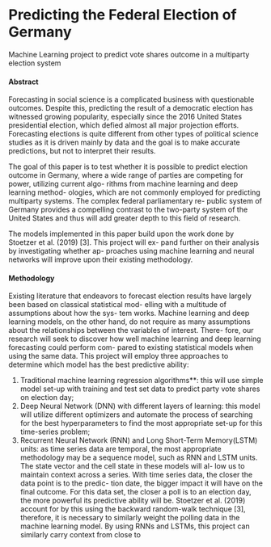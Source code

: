 # Predicting the Federal Election of Germany
Machine Learning project to predict vote shares outcome in a multiparty election system

#### Abstract

Forecasting in social science is a complicated business with questionable outcomes. Despite this, predicting the result of a democratic election has witnessed growing popularity, especially since the 2016 United States presidential election, which defied almost all major projection efforts. Forecasting elections is quite different from other types of political science studies as it is driven mainly by data and the goal is to make accurate predictions, but not to interpret their results.

The goal of this paper is to test whether it is possible to predict election outcome in Germany, where a wide range of parties are competing for power, utilizing current algo- rithms from machine learning and deep learning method- ologies, which are not commonly employed for predicting multiparty systems. The complex federal parliamentary re- public system of Germany provides a compelling contrast to the two-party system of the United States and thus will add greater depth to this field of research.

The models implemented in this paper build upon the work done by Stoetzer et al. (2019) [3]. This project will ex- pand further on their analysis by investigating whether ap- proaches using machine learning and neural networks will improve upon their existing methodology.

#### Methodology

Existing literature that endeavors to forecast election results have largely been based on classical statistical mod- elling with a multitude of assumptions about how the sys- tem works. Machine learning and deep learning models, on the other hand, do not require as many assumptions about the relationships between the variables of interest. There- fore, our research will seek to discover how well machine learning and deep learning forecasting could perform com- pared to existing statistical models when using the same data.
This project will employ three approaches to determine which model has the best predictive ability:
<ol>
<li> Traditional machine learning regression algorithms**: this will use simple model set-up with training and test set data to predict party vote shares on election day;
</li>
<li> Deep Neural Network (DNN) with different layers of learning: this model will utilize different optimizers and automate the process of searching for the best hyperparameters to find the most appropriate set-up for this time-series problem;
</li>
<li> Recurrent Neural Network (RNN) and Long Short-Term Memory(LSTM) units: as time series data are temporal, the most appropriate methodology may be a sequence model, such as RNN and LSTM units. The state vector and the cell state in these models will al- low us to maintain context across a series. With time series data, the closer the data point is to the predic- tion date, the bigger impact it will have on the final outcome. For this data set, the closer a poll is to an election day, the more powerful its predictive ability will be. Stoetzer et al. (2019) account for by this using the backward random-walk technique [3], therefore, it is necessary to similarly weight the polling data in the machine learning model. By using RNNs and LSTMs, this project can similarly carry context from close to
</li>
</ol>	


